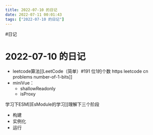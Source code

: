 ```yaml
---
title: 2022-07-10 的日记
date: 2022-07-11 00:01:43
tags: ["2022-07-10 的日记"]
---
```

#日记

# 2022-07-10 的日记
- leetcode算法[[LeetCode（简单）#191 位1的个数 https leetcode cn problems number-of-1-bits]]
- miniVue：
	- shallowReadonly
	- isProxy

学习下ESM[[EsModule的学习]]理解下三个阶段
- 构建
- 实例化
- 运行